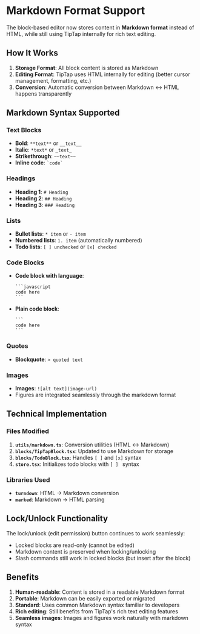 # Markdown Format Support

The block-based editor now stores content in **Markdown format** instead of HTML, while still using TipTap internally for rich text editing.

## How It Works

1. **Storage Format**: All block content is stored as Markdown
2. **Editing Format**: TipTap uses HTML internally for editing (better cursor management, formatting, etc.)
3. **Conversion**: Automatic conversion between Markdown ↔ HTML happens transparently

## Markdown Syntax Supported

### Text Blocks

- **Bold**: `**text**` or `__text__`
- **Italic**: `*text*` or `_text_`
- **Strikethrough**: `~~text~~`
- **Inline code**: `` `code` ``

### Headings

- **Heading 1**: `# Heading`
- **Heading 2**: `## Heading`
- **Heading 3**: `### Heading`

### Lists

- **Bullet lists**: `* item` or `- item`
- **Numbered lists**: `1. item` (automatically numbered)
- **Todo lists**: `[ ] unchecked` or `[x] checked`

### Code Blocks

- **Code block with language**:
  ````
  ```javascript
  code here
  ```
  ````
- **Plain code block**:
  ````
  ```
  code here
  ```
  ````

### Quotes

- **Blockquote**: `> quoted text`

### Images

- **Images**: `![alt text](image-url)`
- Figures are integrated seamlessly through the markdown format

## Technical Implementation

### Files Modified

1. **`utils/markdown.ts`**: Conversion utilities (HTML ↔ Markdown)
2. **`blocks/TipTapBlock.tsx`**: Updated to use Markdown for storage
3. **`blocks/TodoBlock.tsx`**: Handles `[ ]` and `[x]` syntax
4. **`store.tsx`**: Initializes todo blocks with `[ ] ` syntax

### Libraries Used

- **`turndown`**: HTML → Markdown conversion
- **`marked`**: Markdown → HTML parsing

## Lock/Unlock Functionality

The lock/unlock (edit permission) button continues to work seamlessly:

- Locked blocks are read-only (cannot be edited)
- Markdown content is preserved when locking/unlocking
- Slash commands still work in locked blocks (but insert after the block)

## Benefits

1. **Human-readable**: Content is stored in a readable Markdown format
2. **Portable**: Markdown can be easily exported or migrated
3. **Standard**: Uses common Markdown syntax familiar to developers
4. **Rich editing**: Still benefits from TipTap's rich text editing features
5. **Seamless images**: Images and figures work naturally with markdown syntax
